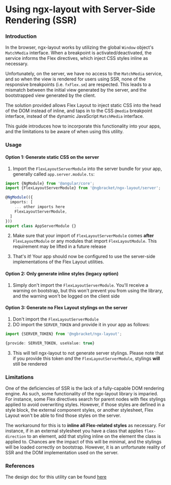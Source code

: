 # Using ngx-layout with Server-Side Rendering (SSR)

### Introduction

In the browser, ngx-layout works by utilizing the global `Window` object's
`MatchMedia` interface. When a breakpoint is activated/deactivated, the service
informs the Flex directives, which inject CSS styles inline as necessary.

Unfortunately, on the server, we have no access to the `MatchMedia` service,
and so when the view is rendered for users using SSR, none of the responsive
breakpoints (i.e. `fxFlex.sm`) are respected. This leads to a mismatch between
the initial view generated by the server, and the bootstrapped view generated
by the client.

The solution provided allows Flex Layout to inject static CSS into the head of
the DOM instead of inline, and taps in to the CSS `@media` breakpoint interface,
instead of the dynamic JavaScript `MatchMedia` interface.

This guide introduces how to incorporate this functionality into your apps, and
the limitations to be aware of when using this utility.

### Usage

#### Option 1: Generate static CSS on the server

1. Import the `FlexLayoutServerModule` into the server bundle for your app,
   generally called `app.server.module.ts`:

```typescript
import {NgModule} from '@angular/core';
import {FlexLayoutServerModule} from '@ngbracket/ngx-layout/server';

@NgModule(({
  imports: [
    ... other imports here
    FlexLayoutServerModule,
  ]
}))
export class AppServerModule {}
```

2. Make sure that your import of `FlexLayoutServerModule` comes **after** `FlexLayoutModule` or any
   modules that import `FlexLayoutModule`. This requirement may be lifted in a future release

3. That's it! Your app should now be configured to use the server-side
   implementations of the Flex Layout utilities.

#### Option 2: Only generate inline styles (legacy option)

1. Simply don't import the `FlexLayoutServerModule`. You'll receive a warning
   on bootstrap, but this won't prevent you from using the library, and the
   warning won't be logged on the client side

#### Option 3: Generate no Flex Layout stylings on the server

1. Don't import the `FlexLayoutServerModule`
2. DO import the `SERVER_TOKEN` and provide it in your app as follows:

```typescript
import {SERVER_TOKEN} from '@ngbracket/ngx-layout';

{provide: SERVER_TOKEN, useValue: true}
```

3. This will tell ngx-layout to not generate server stylings. Please note that
   if you provide this token _and_ the `FlexLayoutServerModule`, stylings **will**
   still be rendered

### Limitations

One of the deficiencies of SSR is the lack of a fully-capable DOM rendering
engine. As such, some functionality of the ngx-layout library is imparied.
For instance, some Flex directives search for parent nodes with flex stylings
applied to avoid overwriting styles. However, if those styles are defined in
a style block, the external component styles, or another stylesheet, Flex Layout
won't be able to find those styles on the server.

The workaround for this is to **inline all Flex-related styles** as necessary.
For instance, if in an external stylesheet you have a class that applies
`flex-direction` to an element, add that styling inline on the element the
class is applied to. Chances are the impact of this will be minimal, and the
stylings will be loaded correctly on bootstrap. However, it is an unfortunate
reality of SSR and the DOM implementation used on the server.

### References

The design doc for this utility can be found
[here](https://docs.google.com/document/d/1fg04ihw42dJJHGd6fugdiBe39iJot8aErhiE7CjwfmQ)
